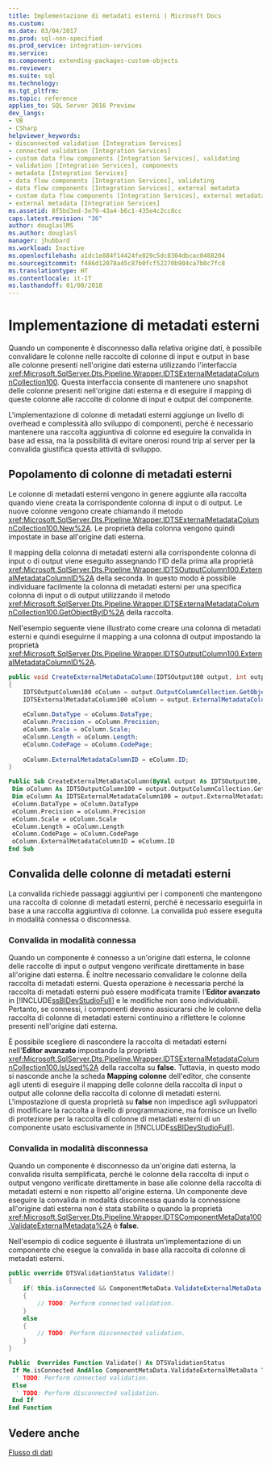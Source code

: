 ```yaml
---
title: Implementazione di metadati esterni | Microsoft Docs
ms.custom: 
ms.date: 03/04/2017
ms.prod: sql-non-specified
ms.prod_service: integration-services
ms.service: 
ms.component: extending-packages-custom-objects
ms.reviewer: 
ms.suite: sql
ms.technology: 
ms.tgt_pltfrm: 
ms.topic: reference
applies_to: SQL Server 2016 Preview
dev_langs:
- VB
- CSharp
helpviewer_keywords:
- disconnected validation [Integration Services]
- connected validation [Integration Services]
- custom data flow components [Integration Services], validating
- validation [Integration Services], components
- metadata [Integration Services]
- data flow components [Integration Services], validating
- data flow components [Integration Services], external metadata
- custom data flow components [Integration Services], external metadata
- external metadata [Integration Services]
ms.assetid: 8f5bd3ed-3e79-43a4-b6c1-435e4c2cc8cc
caps.latest.revision: "36"
author: douglaslMS
ms.author: douglasl
manager: jhubbard
ms.workload: Inactive
ms.openlocfilehash: a1dc1e884f14424fe029c5dc8304dbcac0488204
ms.sourcegitcommit: f486d12078a45c87b0fcf52270b904ca7b0c7fc8
ms.translationtype: HT
ms.contentlocale: it-IT
ms.lasthandoff: 01/08/2018
---
```

# <a name="implementing-external-metadata"></a>Implementazione di metadati esterni
  Quando un componente è disconnesso dalla relativa origine dati, è possibile convalidare le colonne nelle raccolte di colonne di input e output in base alle colonne presenti nell'origine dati esterna utilizzando l'interfaccia <xref:Microsoft.SqlServer.Dts.Pipeline.Wrapper.IDTSExternalMetadataColumnCollection100>. Questa interfaccia consente di mantenere uno snapshot delle colonne presenti nell'origine dati esterna e di eseguire il mapping di queste colonne alle raccolte di colonne di input e output del componente.  
  
 L'implementazione di colonne di metadati esterni aggiunge un livello di overhead e complessità allo sviluppo di componenti, perché è necessario mantenere una raccolta aggiuntiva di colonne ed eseguire la convalida in base ad essa, ma la possibilità di evitare onerosi round trip al server per la convalida giustifica questa attività di sviluppo.  
  
## <a name="populating-external-metadata-columns"></a>Popolamento di colonne di metadati esterni  
 Le colonne di metadati esterni vengono in genere aggiunte alla raccolta quando viene creata la corrispondente colonna di input o di output. Le nuove colonne vengono create chiamando il metodo <xref:Microsoft.SqlServer.Dts.Pipeline.Wrapper.IDTSExternalMetadataColumnCollection100.New%2A>. Le proprietà della colonna vengono quindi impostate in base all'origine dati esterna.  
  
 Il mapping della colonna di metadati esterni alla corrispondente colonna di input o di output viene eseguito assegnando l'ID della prima alla proprietà <xref:Microsoft.SqlServer.Dts.Pipeline.Wrapper.IDTSOutputColumn100.ExternalMetadataColumnID%2A> della seconda. In questo modo è possibile individuare facilmente la colonna di metadati esterni per una specifica colonna di input o di output utilizzando il metodo <xref:Microsoft.SqlServer.Dts.Pipeline.Wrapper.IDTSExternalMetadataColumnCollection100.GetObjectByID%2A> della raccolta.  
  
 Nell'esempio seguente viene illustrato come creare una colonna di metadati esterni e quindi eseguirne il mapping a una colonna di output impostando la proprietà <xref:Microsoft.SqlServer.Dts.Pipeline.Wrapper.IDTSOutputColumn100.ExternalMetadataColumnID%2A>.  
  
```csharp  
public void CreateExternalMetaDataColumn(IDTSOutput100 output, int outputColumnID )  
{  
    IDTSOutputColumn100 oColumn = output.OutputColumnCollection.GetObjectByID(outputColumnID);  
    IDTSExternalMetadataColumn100 eColumn = output.ExternalMetadataColumnCollection.New();  
  
    eColumn.DataType = oColumn.DataType;  
    eColumn.Precision = oColumn.Precision;  
    eColumn.Scale = oColumn.Scale;  
    eColumn.Length = oColumn.Length;  
    eColumn.CodePage = oColumn.CodePage;  
  
    oColumn.ExternalMetadataColumnID = eColumn.ID;  
}  
```  
  
```vb  
Public Sub CreateExternalMetaDataColumn(ByVal output As IDTSOutput100, ByVal outputColumnID As Integer)   
 Dim oColumn As IDTSOutputColumn100 = output.OutputColumnCollection.GetObjectByID(outputColumnID)   
 Dim eColumn As IDTSExternalMetadataColumn100 = output.ExternalMetadataColumnCollection.New   
 eColumn.DataType = oColumn.DataType   
 eColumn.Precision = oColumn.Precision   
 eColumn.Scale = oColumn.Scale   
 eColumn.Length = oColumn.Length   
 eColumn.CodePage = oColumn.CodePage   
 oColumn.ExternalMetadataColumnID = eColumn.ID   
End Sub  
```  
  
## <a name="validating-with-external-metadata-columns"></a>Convalida delle colonne di metadati esterni  
 La convalida richiede passaggi aggiuntivi per i componenti che mantengono una raccolta di colonne di metadati esterni, perché è necessario eseguirla in base a una raccolta aggiuntiva di colonne. La convalida può essere eseguita in modalità connessa o disconnessa.  
  
### <a name="connected-validation"></a>Convalida in modalità connessa  
 Quando un componente è connesso a un'origine dati esterna, le colonne delle raccolte di input o output vengono verificate direttamente in base all'origine dati esterna. È inoltre necessario convalidare le colonne della raccolta di metadati esterni. Questa operazione è necessaria perché la raccolta di metadati esterni può essere modificata tramite l'**Editor avanzato** in [!INCLUDE[ssBIDevStudioFull](../../../includes/ssbidevstudiofull-md.md)] e le modifiche non sono individuabili. Pertanto, se connessi, i componenti devono assicurarsi che le colonne della raccolta di colonne di metadati esterni continuino a riflettere le colonne presenti nell'origine dati esterna.  
  
 È possibile scegliere di nascondere la raccolta di metadati esterni nell'**Editor avanzato** impostando la proprietà <xref:Microsoft.SqlServer.Dts.Pipeline.Wrapper.IDTSExternalMetadataColumnCollection100.IsUsed%2A> della raccolta su **false**. Tuttavia, in questo modo si nasconde anche la scheda **Mapping colonne** dell'editor, che consente agli utenti di eseguire il mapping delle colonne della raccolta di input o output alle colonne della raccolta di colonne di metadati esterni. L'impostazione di questa proprietà su **false** non impedisce agli sviluppatori di modificare la raccolta a livello di programmazione, ma fornisce un livello di protezione per la raccolta di colonne di metadati esterni di un componente usato esclusivamente in [!INCLUDE[ssBIDevStudioFull](../../../includes/ssbidevstudiofull-md.md)].  
  
### <a name="disconnected-validation"></a>Convalida in modalità disconnessa  
 Quando un componente è disconnesso da un'origine dati esterna, la convalida risulta semplificata, perché le colonne della raccolta di input o output vengono verificate direttamente in base alle colonne della raccolta di metadati esterni e non rispetto all'origine esterna. Un componente deve eseguire la convalida in modalità disconnessa quando la connessione all'origine dati esterna non è stata stabilita o quando la proprietà <xref:Microsoft.SqlServer.Dts.Pipeline.Wrapper.IDTSComponentMetaData100.ValidateExternalMetadata%2A> è **false**.  
  
 Nell'esempio di codice seguente è illustrata un'implementazione di un componente che esegue la convalida in base alla raccolta di colonne di metadati esterni.  
  
```csharp  
public override DTSValidationStatus Validate()  
{  
    if( this.isConnected && ComponentMetaData.ValidateExternalMetaData )  
    {  
        // TODO: Perform connected validation.  
    }  
    else  
    {  
        // TODO: Perform disconnected validation.  
    }  
}  
```  
  
```vb  
Public  Overrides Function Validate() As DTSValidationStatus   
 If Me.isConnected AndAlso ComponentMetaData.ValidateExternalMetaData Then   
  ' TODO: Perform connected validation.  
 Else   
  ' TODO: Perform disconnected validation.  
 End If   
End Function  
```  

## <a name="see-also"></a>Vedere anche  
 [Flusso di dati](../../../integration-services/data-flow/data-flow.md)  
  
  
